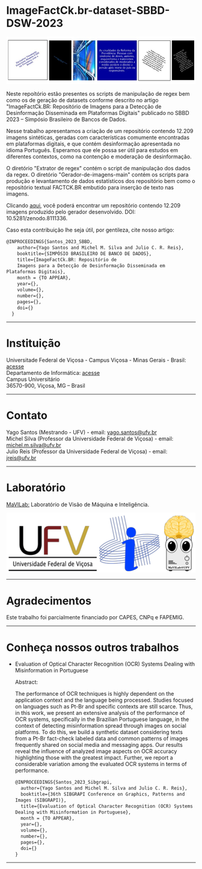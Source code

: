 <h1>ImageFactCk.br-dataset-SBBD-DSW-2023</h1>

![alt text](https://github.com/MaVILab-UFV/ImageFactCk.br-dataset-SBBD-DSW-2023/blob/main/resources/Exemplos.jpg?raw=true)

Neste repoítório estão presentes os scripts de manipulação de regex bem como os de geração de datasets conforme descrito no artigo "ImageFactCk.BR: Repositório de 
Imagens para a Detecção de Desinformação Disseminada em Plataformas Digitais" publicado no SBBD 2023 – Simpósio Brasileiro de Bancos de Dados.

Nesse trabalho apresentamos a criação de um repositório contendo 12.209 imagens sintéticas, geradas com características comumente encontradas em plataformas digitais, e que contém desinformação apresentada no idioma Português. Esperamos que ele possa ser útil para estudos em diferentes contextos, como na contenção e moderação de desinformação.

O diretório "Extrator de regex" contém o script de manipulação dos dados da regex. O diretório "Gerador-de-imagens-main" contém os scripts para produção e levantamento de dados estatísticos dos repositório bem como o repositório textual FACTCK.BR embutido para inserção de texto nas imagens.

Clicando [aqui](https://zenodo.org/record/8111336), você poderá encontrar um repositório contendo 12.209 imagens produzido pelo gerador desenvolvido. DOI: 10.5281/zenodo.8111336.

Caso esta contribuição lhe seja útil, por gentileza, cite nosso artigo:

```
@INPROCEEDINGS{Santos_2023_SBBD,
    author={Yago Santos and Michel M. Silva and Julio C. R. Reis},
    booktitle={SIMPÓSIO BRASILEIRO DE BANCO DE DADOS}, 
    title={ImageFactCk.BR: Repositório de 
    Imagens para a Detecção de Desinformação Disseminada em Plataformas Digitais}, 
    month = {TO APPEAR},
    year={},
    volume={},
    number={},
    pages={},
    doi={}
  }
```

---

# Instituição  
Universitade Federal de Viçosa - Campus Viçosa - Minas Gerais - Brasil: [acesse](https://www.ufv.br/)  
Departamento de Informática: [acesse](https://www2.dpi.ufv.br/)  
Campus Universitário  
36570-900, Viçosa, MG – Brasil  

---

# Contato  
Yago Santos (Mestrando - UFV) - email: yago.santos@ufv.br  
Michel Silva (Professor da Universidade Federal de Viçosa) - email: michel.m.silva@ufv.br  
Julio Reis (Professor da Universidade Federal de Viçosa) - email: jreis@ufv.br  

---

# Laboratório  
[MaVILab:](https://mavilab-ufv.github.io/ ) Laboratório de Visão de Máquina e Inteligência.  

![alt text](https://github.com/MaVILab-UFV/ImageFactCk.br-dataset-SBBD-DSW-2023/blob/main/resources/Logomarcas.png?raw=true)

---

# Agradecimentos  

Este trabalho foi parcialmente financiado por CAPES, CNPq e FAPEMIG.  

---

# Conheça nossos outros trabalhos  

- Evaluation of Optical Character Recognition (OCR) Systems Dealing with Misinformation in Portuguese

  Abstract:
  
  The performance of OCR techniques is highly dependent on the application context and the language being processed. Studies focused on languages such as Pt-Br and specific contexts are still scarce. Thus, in this work, we present an extensive analysis of the performance of OCR systems, specifically in the Brazilian Portuguese language, in the context of detecting misinformation spread through images on social platforms. To do this, we build a synthetic dataset considering texts from a Pt-Br fact-check labeled data and common patterns of images frequently shared on social media and messaging apps. Our results reveal the influence of analyzed image aspects on OCR accuracy highlighting those with the greatest impact. Further, we report a considerable variation among the evaluated OCR systems in terms of performance.

  ```
  @INPROCEEDINGS{Santos_2023_Sibgrapi,
    author={Yago Santos and Michel M. Silva and Julio C. R. Reis},
    booktitle={36th SIBGRAPI Conference on Graphics, Patterns and Images (SIBGRAPI)}, 
    title={Evaluation of Optical Character Recognition (OCR) Systems Dealing with Misinformation in Portuguese}, 
    month = {TO APPEAR},
    year={},
    volume={},
    number={},
    pages={},
    doi={}
  }

---
